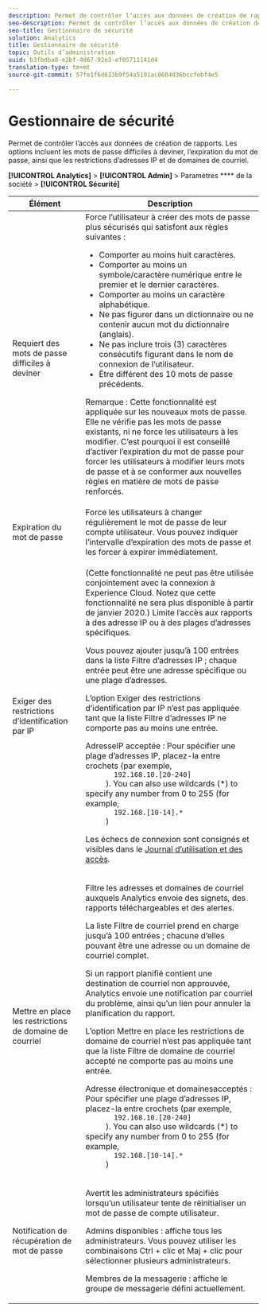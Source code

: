 ```yaml
---
description: Permet de contrôler l’accès aux données de création de rapports. Les options incluent les mots de passe difficiles à deviner, l’expiration du mot de passe, ainsi que les restrictions d’adresses IP et de domaines de courriel.
seo-description: Permet de contrôler l’accès aux données de création de rapports. Les options incluent les mots de passe difficiles à deviner, l’expiration du mot de passe, ainsi que les restrictions d’adresses IP et de domaines de courriel.
seo-title: Gestionnaire de sécurité
solution: Analytics
title: Gestionnaire de sécurité
topic: Outils d’administration
uuid: b3fbdba0-e2bf-4d67-92e3-ef05711141d4
translation-type: tm+mt
source-git-commit: 57fe1f6d613b9f54a5191ac8684d36bccfebf4e5

---
```



# Gestionnaire de sécurité

Permet de contrôler l’accès aux données de création de rapports. Les options incluent les mots de passe difficiles à deviner, l’expiration du mot de passe, ainsi que les restrictions d’adresses IP et de domaines de courriel.

**[!UICONTROL Analytics]** &gt; **[!UICONTROL Admin]** &gt; Paramètres **** de la société &gt; **[!UICONTROL Sécurité]**

<table id="table_F1AD9DE5094A4FC2B9DA8D01198F944B"> 
 <thead> 
  <tr> 
   <th colname="col1" class="entry"> Élément </th> 
   <th colname="col2" class="entry"> Description </th> 
  </tr> 
 </thead>
 <tbody> 
  <tr> 
   <td colname="col1"> <span class="wintitle"> Requiert des mots de passe difficiles à deviner </span> </td> 
   <td colname="col2">Force l’utilisateur à créer des mots de passe plus sécurisés qui satisfont aux règles suivantes : 
    <ul id="ul_100CC57EB4374DAA87B2074BA8B46F26"> 
     <li id="li_4D9102C361044FADBC14402A8398F2F3">Comporter au moins huit caractères. </li> 
     <li id="li_AFE9568C14894E93BFDFDC84DCD2838D">Comporter au moins un symbole/caractère numérique entre le premier et le dernier caractères. </li> 
     <li id="li_ECA05BEF7BFD4430B09D4A953B41D2A6">Comporter au moins un caractère alphabétique. </li> 
     <li id="li_6928045588E94E28851BB15991C8D51E">Ne pas figurer dans un dictionnaire ou ne contenir aucun mot du dictionnaire (anglais). </li> 
     <li id="li_C3DD4608CA6F43E4B1E4FCFC6D116371">Ne pas inclure trois (3) caractères consécutifs figurant dans le nom de connexion de l’utilisateur. </li> 
     <li id="li_687838CA01B94EE29EF4C09F485C5537">Être différent des 10 mots de passe précédents. </li> 
    </ul> <p>Remarque : Cette fonctionnalité est appliquée sur les nouveaux mots de passe. Elle ne vérifie pas les mots de passe existants, ni ne force les utilisateurs à les modifier. C’est pourquoi il est conseillé d’activer l’expiration du mot de passe pour forcer les utilisateurs à modifier leurs mots de passe et à se conformer aux nouvelles règles en matière de mots de passe renforcés. </p> </td> 
  </tr> 
  <tr> 
   <td colname="col1"> <span class="wintitle"> Expiration du mot de passe</span> </td> 
   <td colname="col2"> Force les utilisateurs à changer régulièrement le mot de passe de leur compte utilisateur. Vous pouvez indiquer l’intervalle d’expiration des mots de passe et les forcer à expirer immédiatement. </td> 
  </tr> 
  <tr> 
   <td colname="col1"> <span class="wintitle"> Exiger des restrictions d’identification par IP</span> </td> 
   <td colname="col2"> <p>(Cette fonctionnalité ne peut pas être utilisée conjointement avec la connexion à Experience Cloud. Notez que cette fonctionnalité ne sera plus disponible à partir de janvier 2020.) Limite l’accès aux rapports à des adresse IP ou à des plages d’adresses spécifiques. </p> <p>Vous pouvez ajouter jusqu’à 100 entrées dans la liste Filtre d’adresses IP ; chaque entrée peut être une adresse spécifique ou une plage d’adresses. </p> <p>  L’option <span class="wintitle">Exiger des restrictions d’identification par IP</span> n’est pas appliquée tant que la liste Filtre d’adresses IP ne comporte pas au moins une entrée. </p> <p> <span class="uicontrol"> Adresse</span>IP acceptée : Pour spécifier une plage d’adresses IP, placez-la entre crochets (par exemple, <code>
       192.168.10.[20-240]
     </code>). You can also use wildcards (*) to specify any number from 0 to 255 (for example, 
     <code>
       192.168.[10-14].*
     </code>) </p> <p>Les échecs de connexion sont consignés et visibles dans le <a href="/help/admin/admin/logs.md#section_6FBAF92D9EA244809C45A78A2F0A7232">Journal d’utilisation et des accès</a>. </p> </td> 
  </tr> 
  <tr> 
   <td colname="col1"> <span class="wintitle"> Mettre en place les restrictions de domaine de courriel</span> </td> 
   <td colname="col2"> <p>Filtre les adresses et domaines de courriel auxquels Analytics envoie des signets, des rapports téléchargeables et des alertes. </p> <p>La liste Filtre de courriel prend en charge jusqu’à 100 entrées ; chacune d’elles pouvant être une adresse ou un domaine de courriel complet. </p> <p>Si un rapport planifié contient une destination de courriel non approuvée, Analytics envoie une notification par courriel du problème, ainsi qu’un lien pour annuler la planification du rapport. </p> <p>  L’option <span class="wintitle">Mettre en place les restrictions de domaine de courriel</span> n’est pas appliquée tant que la liste <span class="wintitle">Filtre de domaine de courriel accepté</span> ne comporte pas au moins une entrée. </p> <p> <span class="uicontrol"> Adresse électronique et domaines</span>acceptés : Pour spécifier une plage d’adresses IP, placez-la entre crochets (par exemple, <code>
       192.168.10.[20-240]
     </code>). You can also use wildcards (*) to specify any number from 0 to 255 (for example, 
     <code>
       192.168.[10-14].*
     </code>) </p> </td> 
  </tr> 
  <tr> 
   <td colname="col1"> <span class="wintitle"> Notification de récupération de mot de passe</span> </td> 
   <td colname="col2"> <p>Avertit les administrateurs spécifiés lorsqu’un utilisateur tente de réinitialiser un mot de passe de compte utilisateur. </p> <p> <span class="uicontrol"> Admins disponibles</span> : affiche tous les administrateurs. Vous pouvez utiliser les combinaisons Ctrl + clic et Maj + clic pour sélectionner plusieurs administrateurs. </p> <p> <span class="uicontrol">Membres de la messagerie</span> : affiche le groupe de messagerie défini actuellement.  </p> </td> 
  </tr> 
 </tbody> 
</table>

